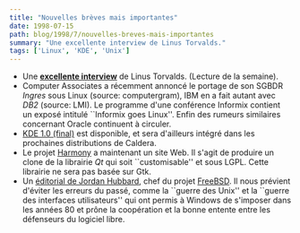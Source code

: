 ```yaml
---
title: "Nouvelles brèves mais importantes"
date: 1998-07-15
path: blog/1998/7/nouvelles-breves-mais-importantes
summary: "Une excellente interview de Linus Torvalds."
tags: ['Linux', 'KDE', 'Unix']
---
```


<UL>

<LI>Une <A HREF="http://www.bootnet.com/youaskedforit/lip_linux_manifesto.html"><B>excellente interview</B></A> de Linus Torvalds. (Lecture de la semaine).
<LI>Computer Associates a récemment annoncé le portage de son SGBDR
<EM>Ingres</EM> sous Linux (source: computergram), IBM en a fait autant
avec <EM>DB2</EM> (source: LMI).  Le programme d'une conférence Informix
contient un exposé intitulé ``Informix goes Linux''. Enfin des rumeurs
similaires concernant Oracle continuent à circuler.
<LI><A HREF="http://www.kde.org/">KDE 1.0 (final)</A> est disponible,
et sera d'ailleurs intégré dans les prochaines distributions de Caldera.
<LI>Le projet <A HREF="http://harmony.ruhr.de/">Harmony</A> a maintenant
un site Web. Il s'agit de produire un clone de la librairie <EM>Qt</EM>
qui soit ``customisable'' et sous LGPL. Cette librairie ne sera pas
basée sur Gtk.
<LI>Un <A HREF="http://editorials.freshmeat.net/jordan980713/">éditorial de Jordan Hubbard</A>, chef du projet <A HREF="http://www.freebsd.org">FreeBSD</A>. Il nous prévient d'éviter les
erreurs du passé, comme la ``guerre des Unix'' et la ``guerre des interfaces
utilisateurs'' qui ont permis à Windows de s'imposer dans les années 80
et prône la coopération et la bonne entente entre les défenseurs du logiciel
libre.
</UL>


